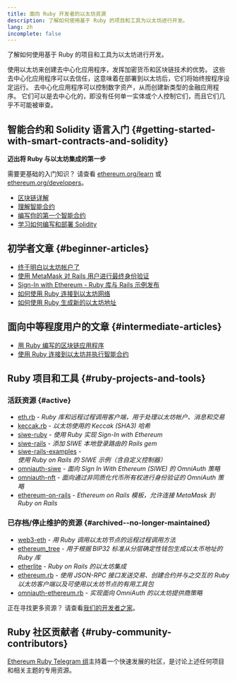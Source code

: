 ```yaml
---
title: 面向 Ruby 开发者的以太坊资源
description: 了解如何使用基于 Ruby 的项目和工具为以太坊进行开发。
lang: zh
incomplete: false
---
```


<FeaturedText>了解如何使用基于 Ruby 的项目和工具为以太坊进行开发。</FeaturedText>

使用以太坊来创建去中心化应用程序，发挥加密货币和区块链技术的优势。 这些去中心化应用程序可以去信任，这意味着在部署到以太坊后，它们将始终按程序设定运行。 去中心化应用程序可以控制数字资产，从而创建新类型的金融应用程序。 它们可以是去中心化的，即没有任何单一实体或个人控制它们，而且它们几乎不可能被审查。

## 智能合约和 Solidity 语言入门 {#getting-started-with-smart-contracts-and-solidity}

**迈出将 Ruby 与以太坊集成的第一步**

需要更基础的入门知识？ 请查看 [ethereum.org/learn](/learn/) 或 [ethereum.org/developers](/developers/)。

- [区块链详解](https://kauri.io/article/d55684513211466da7f8cc03987607d5/blockchain-explained)
- [理解智能合约](https://kauri.io/article/e4f66c6079e74a4a9b532148d3158188/ethereum-101-part-5-the-smart-contract)
- [编写你的第一个智能合约](https://kauri.io/article/124b7db1d0cf4f47b414f8b13c9d66e2/remix-ide-your-first-smart-contract)
- [学习如何编写和部署 Solidity](https://kauri.io/article/973c5f54c4434bb1b0160cff8c695369/understanding-smart-contract-compilation-and-deployment)

## 初学者文章 {#beginner-articles}

- [终于明白以太坊帐户了](https://dev.to/q9/finally-understanding-ethereum-accounts-1kpe)
- [使用 MetaMask 对 Rails 用户进行最终身份验证](https://dev.to/q9/finally-authenticating-rails-users-with-metamask-3fj)
- [Sign-In with Ethereum - Ruby 库与 Rails 示例发布](https://blog.spruceid.com/sign-in-with-ethereum-ruby-library-release-and-rails-examples/)
- [如何使用 Ruby 连接到以太坊网络](https://www.quicknode.com/guides/web3-sdks/how-to-connect-to-the-ethereum-network-using-ruby)
- [如何使用 Ruby 生成新的以太坊地址](https://www.quicknode.com/guides/web3-sdks/how-to-generate-a-new-ethereum-address-in-ruby)

## 面向中等程度用户的文章 {#intermediate-articles}

- [用 Ruby 编写的区块链应用程序](https://www.nopio.com/blog/blockchain-app-ruby/)
- [使用 Ruby 连接到以太坊并执行智能合约](https://titanwolf.org/Network/Articles/Article?AID=87285822-9b25-49d5-ba2a-7ad95fff7ef9)

## Ruby 项目和工具 {#ruby-projects-and-tools}

### 活跃资源 {#active}

- [eth.rb](https://github.com/q9f/eth.rb) - _Ruby 库和远程过程调用客户端，用于处理以太坊帐户、消息和交易_
- [keccak.rb](https://github.com/q9f/keccak.rb) - _以太坊使用的 Keccak (SHA3) 哈希_
- [siwe-ruby](https://github.com/signinwithethereum/siwe-ruby) - _使用 Ruby 实现 Sign-In with Ethereum_
- [siwe-rails](https://github.com/signinwithethereum/siwe-rails) - _添加 SIWE 本地登录路由的 Rails gem_
- [siwe-rails-examples](https://github.com/signinwithethereum/siwe-rails-examples) - _使用 Ruby on Rails 的 SIWE 示例（含自定义控制器）_
- [omniauth-siwe](https://github.com/signinwithethereum/omniauth-siwe) - _面向 Sign In With Ethereum (SIWE) 的 OmniAuth 策略_
- [omniauth-nft](https://github.com/valthon/omniauth-nft) - _面向通过非同质化代币所有权进行身份验证的 OmniAuth 策略_
- [ethereum-on-rails](https://github.com/q9f/ethereum-on-rails) - _Ethereum on Rails 模板，允许连接 MetaMask 到 Ruby on Rails_

### 已存档/停止维护的资源 {#archived--no-longer-maintained}

- [web3-eth](https://github.com/spikewilliams/vtada-ethereum) - _用 Ruby 调用以太坊节点的远程过程调用方法_
- [ethereum_tree](https://github.com/longhoangwkm/ethereum_tree) - _用于根据 BIP32 标准从分层确定性钱包生成以太币地址的 Ruby 库_
- [etherlite](https://github.com/budacom/etherlite) - _Ruby on Rails 的以太坊集成_
- [ethereum.rb](https://github.com/EthWorks/ethereum.rb) - _使用 JSON-RPC 接口发送交易、创建合约并与之交互的 Ruby 以太坊客户端以及可使用以太坊节点的有用工具包_
- [omniauth-ethereum.rb](https://github.com/q9f/omniauth-ethereum.rb) - _实现面向 OmniAuth 的以太坊提供商策略_

正在寻找更多资源？ 请查看[我们的开发者之家](/developers/)。

## Ruby 社区贡献者 {#ruby-community-contributors}

[Ethereum Ruby Telegram 组](https://t.me/ruby_eth)主持着一个快速发展的社区，是讨论上述任何项目和相关主题的专用资源。
